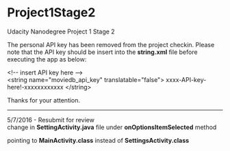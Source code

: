 # Project1Stage2
Udacity Nanodegree Project 1 Stage 2

The personal API key has been removed from the project checkin. Please note that the API key should be insert into the <b>string.xml</b> file before executing the app as below:

\<!-- insert API key here --> <br>
\<string name="moviedb_api_key" translatable="false"> xxxx-API-key-here!-xxxxxxxxxxxx \</string>

Thanks for your attention.

------------------------------
5/7/2016 - Resubmit for review </br>
change in <b>SettingActivity.java</b> file
under <b>onOptionsItemSelected</b> method

pointing to <b>MainActivity.class</b> instead of <b>SettingsActivity.class</b>
